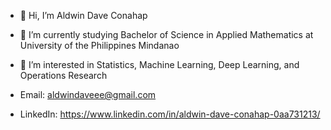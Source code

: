 - 👋 Hi, I’m Aldwin Dave Conahap
- 🌱 I’m currently studying Bachelor of Science in Applied Mathematics at University of the Philippines Mindanao
- 👀 I’m interested in Statistics, Machine Learning, Deep Learning, and Operations Research

- Email: aldwindaveee@gmail.com
- LinkedIn: https://www.linkedin.com/in/aldwin-dave-conahap-0aa731213/

<!---
aldwindavee/aldwindavee is a ✨ special ✨ repository because its `README.md` (this file) appears on your GitHub profile.
You can click the Preview link to take a look at your changes.
--->
